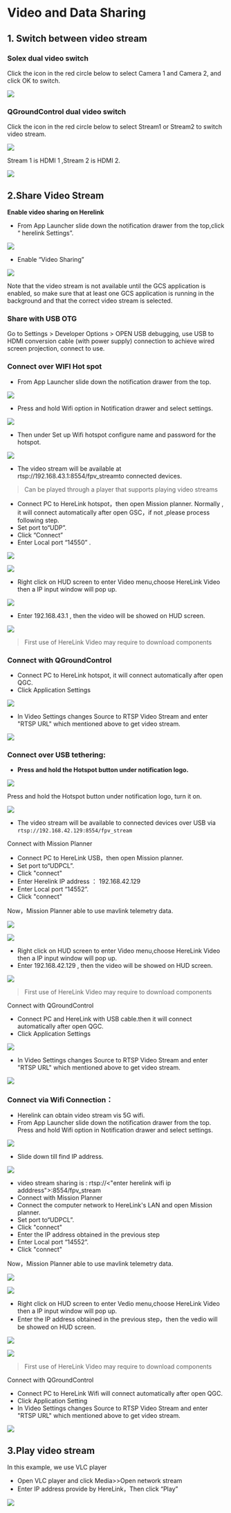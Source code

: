 # Video and Data Sharing

## 1. Switch between video stream

### **Solex dual video switch**

Click the icon in the red circle below to select Camera 1 and Camera 2, and click OK to switch.

![](<../../.gitbook/assets/Screenshot 2022-07-07 at 6.02.32 PM.jpg>)

### **QGroundControl dual video switch**

Click the icon in the red circle below to select Stream1 or Stream2 to switch video stream.

![](<../../.gitbook/assets/Screenshot 2022-07-07 at 6.04.30 PM.jpg>)

Stream 1 is HDMI 1 ,Stream 2 is HDMI 2.

![](<../../.gitbook/assets/Screenshot 2022-07-07 at 6.05.14 PM.jpg>)

## 2.Share Video Stream

**Enable video sharing on Herelink**

* From App Launcher slide down the notification drawer from the top,click “ herelink Settings”.

![](<../../.gitbook/assets/Screenshot 2022-07-08 at 10.31.19 AM.jpg>)

* Enable “Video Sharing”

![](<../../.gitbook/assets/Screenshot 2022-07-08 at 10.31.50 AM.jpg>)

Note that the video stream is not available until the GCS application is enabled, so make sure that at least one GCS application is running in the background and that the correct video stream is selected.

### **Share with USB OTG**

Go to Settings > Developer Options > OPEN USB debugging, use USB to HDMI conversion cable (with power supply) connection to achieve wired screen projection, connect to use.

### **Connect over WIFI Hot spot**

* From App Launcher slide down the notification drawer from the top.

![](<../../.gitbook/assets/Screenshot 2022-07-08 at 10.33.19 AM.jpg>)

* Press and hold Wifi option in Notification drawer and select settings.

![](<../../.gitbook/assets/Screenshot 2022-07-08 at 10.34.36 AM.jpg>)

* Then under Set up Wifi hotspot configure name and password for the hotspot.

![](<../../.gitbook/assets/Screenshot 2022-07-08 at 10.36.19 AM.jpg>)

* The video stream will be available at rtsp://192.168.43.1:8554/fpv\_streamto connected devices.

> Can be played through a player that supports playing video streams

* Connect PC to HereLink hotspot，then open Mission planner. Normally , it will connect automatically after open GSC，if not ,please process following step.
* Set port to“UDP”.
* Click “Connect”
* Enter Local port “14550” .

![](<../../.gitbook/assets/Screenshot 2022-07-08 at 10.37.09 AM.jpg>)

![](<../../.gitbook/assets/Screenshot 2022-07-08 at 11.14.21 AM.jpg>)

* Right click on HUD screen to enter Video menu,choose HereLink Video then a IP input window will pop up.

![](<../../.gitbook/assets/Screenshot 2022-07-08 at 11.15.59 AM.jpg>)

* Enter 192.168.43.1 , then the video will be showed on HUD screen.

![](<../../.gitbook/assets/Screenshot 2022-07-08 at 11.17.15 AM.jpg>)

> First use of HereLink Video may require to download components

### Connect with QGroundControl

* Connect PC to HereLink hotspot, it will connect automatically after open QGC.
* Click Application Settings

![](<../../.gitbook/assets/Screenshot 2022-07-08 at 11.18.35 AM.jpg>)

* In Video Settings changes Source to RTSP Video Stream and enter "RTSP URL" which mentioned above to get video stream.

![](<../../.gitbook/assets/Screenshot 2022-07-08 at 11.20.33 AM.jpg>)

### **Connect over USB tethering:**

* **Press and hold the Hotspot button under notification logo.**

![](<../../.gitbook/assets/Screenshot 2022-07-08 at 12.39.58 PM.jpg>)

Press and hold the Hotspot button under notification logo, turn it on.

![](<../../.gitbook/assets/Screenshot 2022-07-08 at 12.40.13 PM (1).jpg>)

* The video stream will be available to connected devices over USB via `rtsp://192.168.42.129:8554/fpv_stream`

Connect with Mission Planner

* Connect PC to HereLink USB，then open Mission planner.
* Set port to“UDPCL”.
* Click "connect"
* Enter Herelink IP address ： 192.168.42.129
* Enter Local port “14552”.
* Click "connect"

Now，Mission Planner able to use mavlink telemetry data.

![](<../../.gitbook/assets/Screenshot 2022-07-08 at 12.42.02 PM.jpg>)

![](<../../.gitbook/assets/Screenshot 2022-07-08 at 12.43.32 PM (1).jpg>)

* Right click on HUD screen to enter Video menu,choose HereLink Video then a IP input window will pop up.
* Enter 192.168.42.129 , then the video will be showed on HUD screen.

![](<../../.gitbook/assets/Screenshot 2022-07-08 at 12.46.34 PM.jpg>)

> First use of HereLink Video may require to download components

Connect with QGroundControl

* Connect PC and HereLink with USB cable.then it will connect automatically after open QGC.
* Click Application Settings

![](<../../.gitbook/assets/Screenshot 2022-07-08 at 12.47.44 PM.jpg>)

* In Video Settings changes Source to RTSP Video Stream and enter "RTSP URL" which mentioned above to get video stream.

![](<../../.gitbook/assets/Screenshot 2022-07-08 at 12.55.27 PM.jpg>)

### **Connect via Wifi Connection：**

* Herelink can obtain video stream vis 5G wifi.
* From App Launcher slide down the notification drawer from the top. Press and hold Wifi option in Notification drawer and select settings.

![](<../../.gitbook/assets/Screenshot 2022-07-08 at 12.56.47 PM.jpg>)

* Slide down till find IP address.

![](<../../.gitbook/assets/Screenshot 2022-07-08 at 12.56.59 PM.jpg>)

* video stream sharing is : rtsp://<"enter herelink wifi ip adddress">:8554/fpv\_stream
* Connect with Mission Planner
* Connect the computer network to HereLink's LAN and open Mission planner.
* Set port to“UDPCL”.
* Click "connect"
* Enter the IP address obtained in the previous step
* Enter Local port “14552”.
* Click "connect"

Now，Mission Planner able to use mavlink telemetry data.

![](<../../.gitbook/assets/Screenshot 2022-07-08 at 12.58.27 PM (1).jpg>)

![](<../../.gitbook/assets/Screenshot 2022-07-08 at 12.58.41 PM (2) (1).jpg>)

* Right click on HUD screen to enter Vedio menu,choose HereLink Video then a IP input window will pop up.
* Enter the IP address obtained in the previous step，then the vedio will be showed on HUD screen.

![](<../../.gitbook/assets/Screenshot 2022-07-08 at 1.03.54 PM.jpg>)

![](<../../.gitbook/assets/Screenshot 2022-07-08 at 1.04.05 PM.jpg>)

> First use of HereLink Video may require to download components

Connect with QGroundControl

* Connect PC to HereLink Wifi will connect automatically after open QGC.
* Click Application Setting
* In Video Settings changes Source to RTSP Video Stream and enter "RTSP URL" which mentioned above to get video stream.

![](<../../.gitbook/assets/Screenshot 2022-07-08 at 1.07.23 PM.jpg>)

## 3.Play video stream

In this example, we use VLC player

* Open VLC player and click Media>>Open network stream
* Enter IP address provide by HereLink，Then click “Play”&#x20;

![](<../../.gitbook/assets/Screenshot 2022-07-08 at 1.07.08 PM.jpg>)
